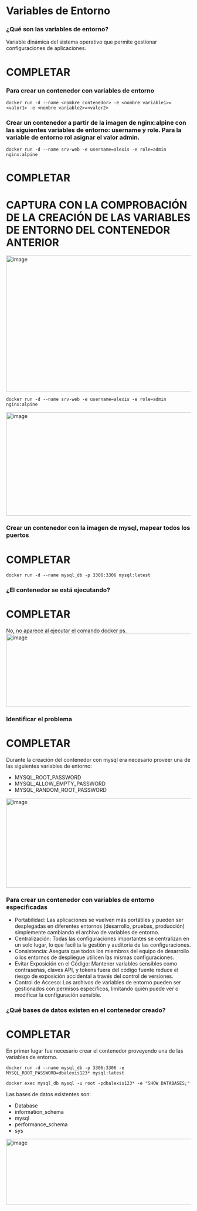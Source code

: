 # Variables de Entorno
### ¿Qué son las variables de entorno?
Variable dinámica del sistema operativo que permite gestionar configuraciones de aplicaciones. 
# COMPLETAR

### Para crear un contenedor con variables de entorno

```
docker run -d --name <nombre contenedor> -e <nombre variable1>=<valor1> -e <nombre variable2>=<valor2>
```

### Crear un contenedor a partir de la imagen de nginx:alpine con las siguientes variables de entorno: username y role. Para la variable de entorno rol asignar el valor admin.


```
docker run -d --name srv-web -e username=alexis -e role=admin nginx:alpine
```

# COMPLETAR

# CAPTURA CON LA COMPROBACIÓN DE LA CREACIÓN DE LAS VARIABLES DE ENTORNO DEL CONTENEDOR ANTERIOR
<img width="1226" height="370" alt="image" src="https://github.com/user-attachments/assets/90deb578-7d31-494e-9993-09025c0f8fe4" />

```
docker run -d --name srv-web -e username=alexis -e role=admin nginx:alpine
```

<img width="895" height="281" alt="image" src="https://github.com/user-attachments/assets/806842ef-acfd-4c44-b21d-d152d8557ccf" />

### Crear un contenedor con la imagen de mysql, mapear todos los puertos
# COMPLETAR
```
docker run -d --name mysql_db -p 3306:3306 mysql:latest
```

### ¿El contenedor se está ejecutando?
# COMPLETAR
No, no aparece al ejecutar el comando docker ps. 
<img width="1540" height="199" alt="image" src="https://github.com/user-attachments/assets/ef82e758-9d99-411d-85c4-2267053bda09" />


### Identificar el problema
# COMPLETAR
Durante la creación del contenedor con mysql era necesario proveer una de las siguientes variables de entorno: 
- MYSQL_ROOT_PASSWORD
- MYSQL_ALLOW_EMPTY_PASSWORD
- MYSQL_RANDOM_ROOT_PASSWORD
  
<img width="1456" height="243" alt="image" src="https://github.com/user-attachments/assets/f7751184-e91e-48e4-817c-d032bd4ee8ea" />


### Para crear un contenedor con variables de entorno especificadas
- Portabilidad: Las aplicaciones se vuelven más portátiles y pueden ser desplegadas en diferentes entornos (desarrollo, pruebas, producción) simplemente cambiando el archivo de variables de entorno.
- Centralización: Todas las configuraciones importantes se centralizan en un solo lugar, lo que facilita la gestión y auditoría de las configuraciones.
- Consistencia: Asegura que todos los miembros del equipo de desarrollo o los entornos de despliegue utilicen las mismas configuraciones.
- Evitar Exposición en el Código: Mantener variables sensibles como contraseñas, claves API, y tokens fuera del código fuente reduce el riesgo de exposición accidental a través del control de versiones.
- Control de Acceso: Los archivos de variables de entorno pueden ser gestionados con permisos específicos, limitando quién puede ver o modificar la configuración sensible.

### ¿Qué bases de datos existen en el contenedor creado?
# COMPLETAR

En primer lugar fue necesario crear el contenedor proveyendo una de las variables de entorno.
```
docker run -d --name mysql_db -p 3306:3306 -e MYSQL_ROOT_PASSWORD=dbalexis123* mysql:latest
```
```
docker exec mysql_db mysql -u root -pdbalexis123* -e "SHOW DATABASES;"
```
Las bases de datos existentes son: 
- Database
- information_schema
- mysql
- performance_schema
- sys

<img width="1155" height="179" alt="image" src="https://github.com/user-attachments/assets/81b859e7-e53e-409a-8a76-4b1606e94db8" />
